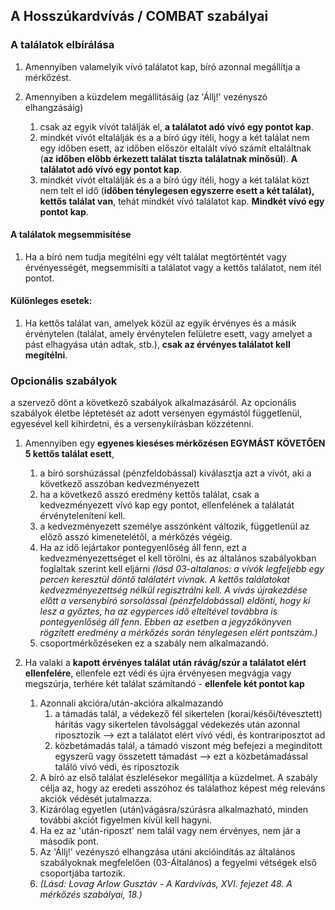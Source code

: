 ## A Hosszúkardvívás / COMBAT szabályai

### A találatok elbírálása

1.  Amennyiben valamelyik vívó találatot kap, bíró azonnal megállítja a mérkőzést.

1.  Amennyiben a küzdelem megállításáig (az 'Állj!' vezényszó elhangzásáig)
    1. csak az egyik vívót találják el, **a találatot adó vívó egy pontot kap**.
    1. mindkét vívót eltalálják és a a bíró úgy ítéli, hogy a két találat nem egy időben esett, az időben először eltalált vívó számít eltaláltnak (**az időben előbb érkezett találat tiszta találatnak minősül**). **A találatot adó vívó egy pontot kap**.
    1. mindkét vívót eltalálják és a a bíró úgy ítéli, hogy a két találat közt nem telt el idő (**időben ténylegesen egyszerre esett a két találat), kettős találat van**, tehát mindkét vívó találatot kap. **Mindkét vívó egy pontot kap**.

#### A találatok megsemmisítése
1.  Ha a bíró nem tudja megítélni egy vélt találat megtörténtét vagy érvényességét, megsemmisíti a találatot vagy a kettős találatot, nem ítél pontot. 

####  Különleges esetek:
1. Ha kettős találat van, amelyek közül az egyik érvényes és a másik érvénytelen (találat, amely érvénytelen felületre esett, vagy amelyet a pást elhagyása
után adtak, stb.), **csak az érvényes találatot kell megítélni**.

### Opcionális szabályok 

a szervező dönt a következő szabályok alkalmazásáról. Az opcionális szabályok életbe léptetését az adott versenyen egymástól függetlenül, egyesével kell kihirdetni, és a versenykiírásban közzétenni.

1. Amennyiben egy **egyenes kieséses mérkőzésen EGYMÁST KÖVETŐEN 5 kettős találat esett**,
    1. a bíró sorshúzással (pénzfeldobással) kiválasztja azt a vívót, aki a következő asszóban kedvezményezett
    1. ha a következő asszó eredmény kettős találat, csak a kedvezményezett vívó kap egy pontot, ellenfelének a találatát érvényteleníteni kell.
    1. a kedvezményezett személye asszónként változik, függetlenül az előző asszó kimenetelétől, a mérkőzés végéig.
    2. Ha az idő lejártakor pontegyenlőség áll fenn, ezt a kedvezményezettséget el kell törölni, és az általános szabályokban foglaltak szerint kell eljárni _(lásd 03-altalanos: a vívók legfeljebb egy percen keresztül döntő találatért vívnak. A kettős találatokat kedvezményezettség nélkül regisztrálni kell. A vívás újrakezdése előtt a versenybíró sorsolással (pénzfeldobással) eldönti, hogy ki lesz a győztes, ha az egyperces idő elteltével továbbra is pontegyenlőség áll fenn. Ebben az esetben a jegyzőkönyven rögzített eredmény a mérkőzés során ténylegesen elért pontszám.)_
    3. csoportmérkőzéseken ez a szabály nem alkalmazandó.

1. Ha valaki a **kapott érvényes találat után rávág/szúr a találatot elért ellenfelére**, ellenfele ezt védi és újra érvényesen megvágja vagy megszúrja, terhére két találat számítandó - **ellenfele két pontot kap**
    1. Azonnali akcióra/után-akcióra alkalmazandó
         1. a támadás talál, a védekező fél sikertelen (korai/késői/tévesztett) hárítás vagy sikertelen távolsággal védekezés után azonnal riposztozik --> ezt a találatot elért vívó védi, és kontrariposztot ad
         2. közbetámadás talál, a támadó viszont még befejezi a megindított egyszerű vagy összetett támadást --> ezt a közbetámadással találó vívó védi, és riposztozik
    3. A bíró az első találat észlelésekor megállítja a küzdelmet. A szabály célja az, hogy az eredeti asszóhoz és találathoz képest még releváns akciók védését jutalmazza.
    1. Kizárólag egyetlen (után)vágásra/szúrásra alkalmazható, minden további akciót figyelmen kívül kell hagyni.
    2. Ha ez az 'után-riposzt' nem talál vagy nem érvényes, nem jár a második pont.
    1. Az 'Állj!' vezényszó elhangzása utáni akcióindítás az általános szabályoknak megfelelően (03-Általános) a fegyelmi vétségek első csoportjába tartozik.
    1. _(Lásd: Lovag Arlow Gusztáv - A Kardvívás, XVI. fejezet 48. A mérkőzés szabályai, 18.)_
    